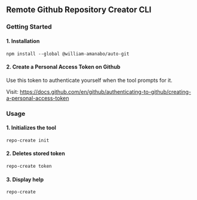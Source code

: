 ## Remote Github Repository Creator CLI
### Getting Started
#### 1. Installation
```
npm install --global @william-amanabo/auto-git
```
#### 2. Create a Personal Access Token on Github

Use this token to authenticate yourself when the tool prompts for it.

Visit: https://docs.github.com/en/github/authenticating-to-github/creating-a-personal-access-token


### Usage
#### 1. Initializes the tool
```
repo-create init
```
#### 2. Deletes stored token
```
repo-create token
```
#### 3. Display help
```
repo-create
```
